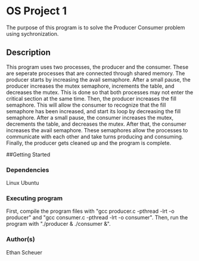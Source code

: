 # OS Project 1

The purpose of this program is to solve the Producer Consumer problem using sychronization. 

## Description

This program uses two processes, the producer and the consumer. These are seperate processes that are connected through shared memory. The producer starts by increasing the avail semaphore. After a small pause, the producer increases the mutex semaphore, increments the table, and decreases the mutex. This is done so that both processes may not enter the critical section at the same time. Then, the producer increases the fill semaphore. This will allow the consumer to recognize that the fill semaphore has been increased, and start its loop by decreasing the fill semaphore. After a small pause, the consumer increases the mutex, decrements the table, and decreases the mutex. After that, the consumer increases the avail semaphore. These semaphores allow the processes to communicate with each other and take turns producing and consuming. Finally, the producer gets cleaned up and the program is complete.

##Getting Started

### Dependencies

Linux Ubuntu

### Executing program
First, compile the program files with "gcc producer.c -pthread -lrt -o producer" and "gcc consumer.c -pthread -lrt -o consumer". Then, run the program with "./producer & ./consumer &".

### Author(s)

Ethan Scheuer
